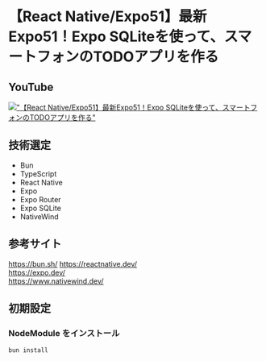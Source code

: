 # 【React Native/Expo51】最新Expo51！Expo SQLiteを使って、スマートフォンのTODOアプリを作る

## YouTube

[!["【React Native/Expo51】最新Expo51！Expo SQLiteを使って、スマートフォンのTODOアプリを作る"](https://i.ytimg.com/vi/6A2uFuJHZGE/maxresdefault.jpg)](https://youtu.be/6A2uFuJHZGE)

## 技術選定

- Bun
- TypeScript
- React Native
- Expo
- Expo Router
- Expo SQLite
- NativeWind

## 参考サイト

https://bun.sh/
https://reactnative.dev/  
https://expo.dev/  
https://www.nativewind.dev/  

## 初期設定

### NodeModule をインストール

```bash
bun install
```
